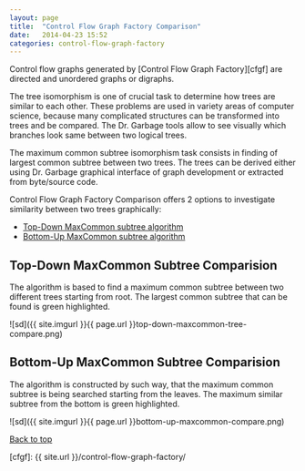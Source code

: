 ```yaml
---
layout:	page
title:	"Control Flow Graph Factory Comparison"
date:	2014-04-23 15:52
categories: control-flow-graph-factory
---
```


Control flow graphs generated by [Control Flow Graph Factory][cfgf] are directed and unordered graphs
or digraphs. 

The tree isomorphism is one of crucial task to determine how trees are similar to each other. These problems are used in variety areas of
computer science, because many complicated structures can be transformed into trees and be compared. The Dr. Garbage tools allow to see visually
which branches look same between two logical trees. 

The maximum common subtree isomorphism task consists in finding of largest common subtree between two trees.
The trees can be derived either using Dr. Garbage graphical interface of graph development or extracted from byte/source code.

Control Flow Graph Factory Comparison offers 2 options to investigate similarity between two trees graphically:

* [Top-Down MaxCommon subtree algorithm](#tda)
* [Bottom-Up MaxCommon subtree algorithm](#bua)


Top-Down MaxCommon Subtree Comparision  <a name="tda"></a>
--------------
The algorithm is based to find a maximum common subtree between two different trees starting from root. The largest common subtree that can be found is green highlighted.

![sd]({{ site.imgurl }}{{ page.url }}top-down-maxcommon-tree-compare.png)

<div class="clear"></div>


Bottom-Up MaxCommon Subtree Comparision  <a name="bua"></a>
----------------

The algorithm is constructed by such way, that the maximum common subtree is being searched starting from the leaves. The maximum similar subtree from the bottom is green highlighted.

![sd]({{ site.imgurl }}{{ page.url }}bottom-up-maxcommon-compare.png)
<div class="clear"></div>


[Back to top](#top)

[cfgf]: {{ site.url }}/control-flow-graph-factory/


